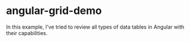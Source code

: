 # angular-grid-demo
In this example, I've tried to review all types of data tables in Angular with their capabilities.
